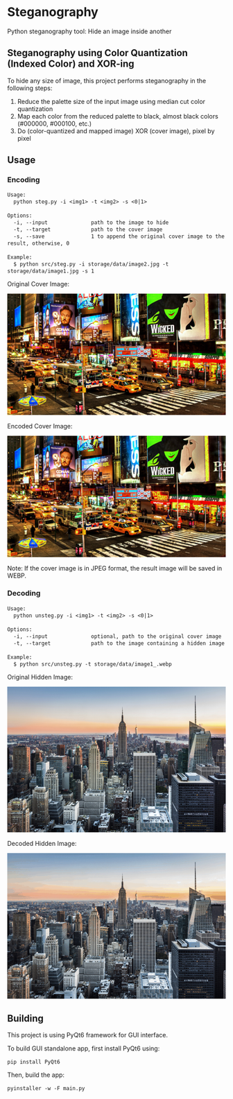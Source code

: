 # Steganography
Python steganography tool: Hide an image inside another

## Steganography using Color Quantization (Indexed Color) and XOR-ing

To hide any size of image, this project performs steganography in the following steps:
1. Reduce the palette size of the input image using median cut color quantization
2. Map each color from the reduced palette to black, almost black colors (#000000, #000100, etc.)
3. Do (color-quantized and mapped image) XOR (cover image), pixel by pixel

## Usage

### Encoding
```
Usage:
  python steg.py -i <img1> -t <img2> -s <0|1>

Options:
  -i, --input              path to the image to hide
  -t, --target             path to the cover image
  -s, --save               1 to append the original cover image to the result, otherwise, 0

Example:
  $ python src/steg.py -i storage/data/image2.jpg -t storage/data/image1.jpg -s 1
```

Original Cover Image:

![original_cover](./storage/data/image1.jpg)

Encoded Cover Image:

![encoded_cover](./storage/data/image1_.webp)

Note: If the cover image is in JPEG format, the result image will be saved in WEBP.

### Decoding
```
Usage:
  python unsteg.py -i <img1> -t <img2> -s <0|1>

Options:
  -i, --input              optional, path to the original cover image
  -t, --target             path to the image containing a hidden image

Example:
  $ python src/unsteg.py -t storage/data/image1_.webp
```

Original Hidden Image:

![original_hidden](./storage/data/image2.jpg)

Decoded Hidden Image:

![decoded_hidden](./storage/data/decoded.png)

## Building
This project is using PyQt6 framework for GUI interface.

To build GUI standalone app, first install PyQt6 using:
```
pip install PyQt6
```

Then, build the app:
```
pyinstaller -w -F main.py
```
